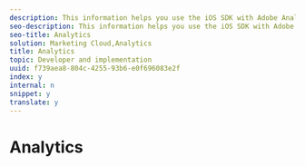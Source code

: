 ```yaml
---
description: This information helps you use the iOS SDK with Adobe Analytics.
seo-description: This information helps you use the iOS SDK with Adobe Analytics.
seo-title: Analytics
solution: Marketing Cloud,Analytics
title: Analytics
topic: Developer and implementation
uuid: f739aea8-804c-4255-93b6-e0f696083e2f
index: y
internal: n
snippet: y
translate: y
---
```


# Analytics

